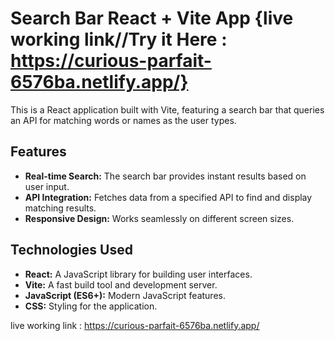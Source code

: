 # Search Bar React + Vite App {live working link//Try it Here  : https://curious-parfait-6576ba.netlify.app/}

This is a React application built with Vite, featuring a search bar that queries an API for matching words or names as the user types.

## Features

- **Real-time Search:** The search bar provides instant results based on user input.
- **API Integration:** Fetches data from a specified API to find and display matching results.
- **Responsive Design:** Works seamlessly on different screen sizes.

## Technologies Used

- **React:** A JavaScript library for building user interfaces.
- **Vite:** A fast build tool and development server.
- **JavaScript (ES6+):** Modern JavaScript features.
- **CSS:** Styling for the application.


live working link : https://curious-parfait-6576ba.netlify.app/
